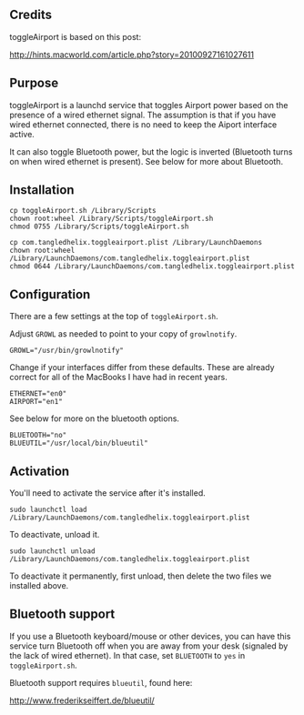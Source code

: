 Credits
-------

toggleAirport is based on this post:

<http://hints.macworld.com/article.php?story=20100927161027611>

Purpose
-------

toggleAirport is a launchd service that toggles Airport power based on the
presence of a wired ethernet signal. The assumption is that if you have wired
ethernet connected, there is no need to keep the Aiport interface active.

It can also toggle Bluetooth power, but the logic is inverted (Bluetooth turns
on when wired ethernet is present). See below for more about Bluetooth.

Installation
------------

	cp toggleAirport.sh /Library/Scripts
	chown root:wheel /Library/Scripts/toggleAirport.sh
	chmod 0755 /Library/Scripts/toggleAirport.sh
	
	cp com.tangledhelix.toggleairport.plist /Library/LaunchDaemons
	chown root:wheel /Library/LaunchDaemons/com.tangledhelix.toggleairport.plist
	chmod 0644 /Library/LaunchDaemons/com.tangledhelix.toggleairport.plist

Configuration
-------------

There are a few settings at the top of `toggleAirport.sh`.

Adjust `GROWL` as needed to point to your copy of `growlnotify`.

	GROWL="/usr/bin/growlnotify"

Change if your interfaces differ from these defaults. These are already
correct for all of the MacBooks I have had in recent years.

	ETHERNET="en0"
	AIRPORT="en1"

See below for more on the bluetooth options.

	BLUETOOTH="no"
	BLUEUTIL="/usr/local/bin/blueutil"

Activation
----------

You'll need to activate the service after it's installed.

	sudo launchctl load /Library/LaunchDaemons/com.tangledhelix.toggleairport.plist

To deactivate, unload it.

	sudo launchctl unload /Library/LaunchDaemons/com.tangledhelix.toggleairport.plist

To deactivate it permanently, first unload, then delete the two files we
installed above.

Bluetooth support
-----------------

If you use a Bluetooth keyboard/mouse or other devices, you can have this service
turn Bluetooth off when you are away from your desk (signaled by the lack of
wired ethernet). In that case, set `BLUETOOTH` to `yes` in `toggleAirport.sh`.

Bluetooth support requires `blueutil`, found here:

<http://www.frederikseiffert.de/blueutil/>

